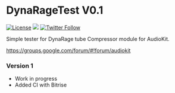 DynaRageTest V0.1
===

[![License](https://img.shields.io/cocoapods/l/AudioKit.svg?style=flat)](https://github.com/audiokit/AudioKit/blob/master/LICENSE)
<img src="https://img.shields.io/badge/%20in-swift%203.0-orange.svg">
[![Twitter Follow](https://img.shields.io/twitter/follow/MikeGazzaruso.svg?style=social)](http://twitter.com/mikegazzaruso)

Simple tester for DynaRage tube Compressor module for AudioKit.

https://groups.google.com/forum/#!forum/audiokit

### Version 1

* Work in progress
* Added CI with Bitrise

